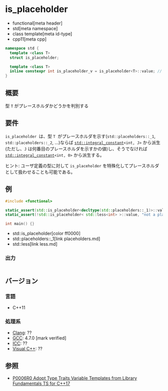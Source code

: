 # is_placeholder
* functional[meta header]
* std[meta namespace]
* class template[meta id-type]
* cpp11[meta cpp]

```cpp
namespace std {
  template <class T>
  struct is_placeholder;

  template <class T>
  inline constexpr int is_placeholder_v = is_placeholder<T>::value; // C++17
}
```

## 概要
型 `T` がプレースホルダかどうかを判別する

## 要件
`is_placeholder `は、型 `T `がプレースホルダを示す(`std::placeholders::_1`, `std::placeholders::_2`, ...)ならば [`std::integral_constant`](/reference/type_traits/integral_constant.md)`<int, J>` から派生(ただし、`J` は何番目のプレースホルダを示すかの値)し、そうでなければ [`std::integral_constant`](/reference/type_traits/integral_constant.md)`<int, 0>` から派生する。

ヒント: ユーザ定義の型に対して `is_placeholder` を特殊化してプレースホルダとして扱わせることも可能である。

## 例
```cpp example
#include <functional>

static_assert(std::is_placeholder<decltype(std::placeholders::_1)>::value, "a placeholder");
static_assert(!std::is_placeholder< std::less<int> >::value, "not a placeholder");

int main() {}
```
* std::is_placeholder[color ff0000]
* std::placeholders::_1[link placeholders.md]
* std::less[link less.md]

### 出力
```
```

## バージョン
### 言語
- C++11


### 処理系
- [Clang](/implementation.md#clang): ??
- [GCC](/implementation.md#gcc): 4.7.0 [mark verified]
- [ICC](/implementation.md#icc): ??
- [Visual C++](/implementation.md#visual_cpp): ??


## 参照
- [P0006R0 Adopt Type Traits Variable Templates from Library Fundamentals TS for C++17](http://www.open-std.org/jtc1/sc22/wg21/docs/papers/2015/p0006r0.html)
